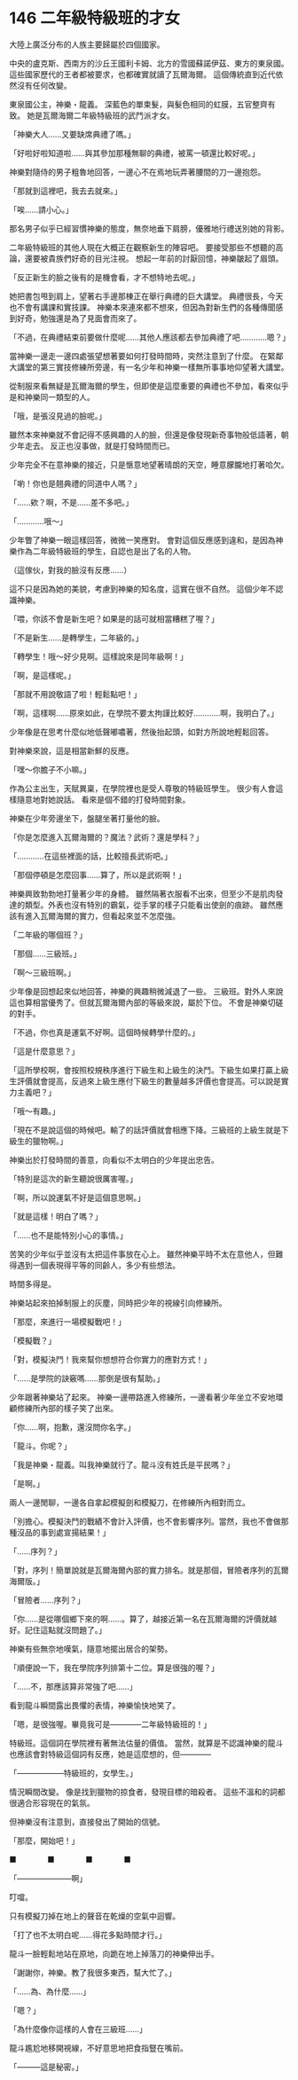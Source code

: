 # 146 二年級特級班的才女

大陸上廣泛分布的人族主要歸屬於四個國家。

中央的盧克斯、西南方的沙丘王國利卡姆、北方的雪國蘇諾伊茲、東方的東泉國。
這些國家歷代的王者都被要求，也都確實就讀了瓦爾海爾。
這個傳統直到近代依然沒有任何改變。

東泉國公主，神樂・龍義。
深藍色的單束髮，與髮色相同的虹膜，五官整齊有致。
她是瓦爾海爾二年級特級班的武鬥派才女。

「神樂大人……又要缺席典禮了嗎。」

「好啦好啦知道啦……與其參加那種無聊的典禮，被罵一頓還比較好呢。」

神樂對隨侍的男子粗魯地回答，一邊心不在焉地玩弄著腰間的刀一邊抱怨。

「那就到這裡吧，我去去就來。」

「唉……請小心。」

那名男子似乎已經習慣神樂的態度，無奈地垂下肩膀，優雅地行禮送別她的背影。

二年級特級班的其他人現在大概正在觀察新生的陣容吧。
要接受那些不想聽的高論，還要被貴族們好奇的目光注視。
想起一年前的討厭回憶，神樂皺起了眉頭。

「反正新生的臉之後有的是機會看，才不想特地去呢。」

她把書包甩到肩上，望著右手邊那棟正在舉行典禮的巨大講堂。
典禮很長，今天也不會有講課和實技課。
神樂本來連來都不想來，但因為對新生們的各種傳聞感到好奇，勉強還是為了見面會而來了。

「不過，在典禮結束前要做什麼呢……其他人應該都去參加典禮了吧…………嗯？」

當神樂一邊走一邊四處張望想著要如何打發時間時，突然注意到了什麼。
在緊鄰大講堂的第三實技修練所旁邊，有一名少年和神樂一樣無所事事地仰望著大講堂。

從制服來看無疑是瓦爾海爾的學生，但即使是這麼重要的典禮也不參加，看來似乎是和神樂同一類型的人。

「哦，是張沒見過的臉呢。」

雖然本來神樂就不會記得不感興趣的人的臉，但還是像發現新奇事物般低語著，朝少年走去。
反正也沒事做，就是打發時間而已。

少年完全不在意神樂的接近，只是愜意地望著晴朗的天空，睡意朦朧地打著哈欠。

「喲！你也是翹典禮的同道中人嗎？」

「……欸？啊，不是……差不多吧。」

「…………哦～」

少年瞥了神樂一眼這樣回答，微微一笑應對。
會對這個反應感到違和，是因為神樂作為二年級特級班的學生，自認也是出了名的人物。

（這傢伙，對我的臉沒有反應……）

這不只是因為她的美貌，考慮到神樂的知名度，這實在很不自然。
這個少年不認識神樂。

「喂，你該不會是新生吧？如果是的話可就相當糟糕了喔？」

「不是新生……是轉學生，二年級的。」

「轉學生！哦～好少見啊。這樣說來是同年級啊！」

「啊，是這樣呢。」

「那就不用說敬語了啦！輕鬆點吧！」

「啊，這樣啊……原來如此，在學院不要太拘謹比較好…………啊，我明白了。」

少年像是在思考什麼似地低聲嘟噥著，然後抬起頭，如對方所說地輕鬆回答。

對神樂來說，這是相當新鮮的反應。

「嘿～你膽子不小嘛。」

作為公主出生，天賦異稟，在學院裡也是受人尊敬的特級班學生。
很少有人會這樣隨意地對她說話。
看來是個不錯的打發時間對象。

神樂在少年旁邊坐下，盤腿坐著打量他的臉。

「你是怎麼進入瓦爾海爾的？魔法？武術？還是學科？」

「…………在這些裡面的話，比較擅長武術吧。」

「那個停頓是怎麼回事……算了，所以是武術啊！」

神樂興致勃勃地打量著少年的身體。
雖然隔著衣服看不出來，但至少不是肌肉發達的類型。外表也沒有特別的霸氣，從手掌的樣子只能看出使劍的痕跡。
雖然應該有進入瓦爾海爾的實力，但看起來並不怎麼強。

「二年級的哪個班？」

「那個……三級班。」

「啊～三級班啊。」

少年像是回想起來似地回答，神樂的興趣稍微減退了一些。
三級班。對外人來說這也算相當優秀了。但就瓦爾海爾內部的等級來說，屬於下位。
不會是神樂切磋的對手。

「不過，你也真是運氣不好啊。這個時候轉學什麼的。」

「這是什麼意思？」

「這所學校啊，會按照校規秩序進行下級生和上級生的決鬥。下級生如果打贏上級生評價就會提高，反過來上級生應付下級生的數量越多評價也會提高。可以說是實力主義吧？」

「哦～有趣。」

「現在不是說這個的時候吧。輸了的話評價就會相應下降。三級班的上級生就是下級生的獵物啊。」

神樂出於打發時間的善意，向看似不太明白的少年提出忠告。

「特別是這次的新生聽說很厲害喔。」

「啊，所以說運氣不好是這個意思啊。」

「就是這樣！明白了嗎？」

「……也不是能特別小心的事情。」

苦笑的少年似乎並沒有太把這件事放在心上。
雖然神樂平時不太在意他人，但難得遇到一個表現得平等的同齡人，多少有些想法。

時間多得是。

神樂站起來拍掉制服上的灰塵，同時把少年的視線引向修練所。

「那麼，來進行一場模擬戰吧！」

「模擬戰？」

「對，模擬決鬥！我來幫你想想符合你實力的應對方式！」

「……是學院的訣竅嗎……那倒是很有幫助。」

少年跟著神樂站了起來。
神樂一邊帶路進入修練所，一邊看著少年坐立不安地環顧修練所內部的樣子笑了出來。

「你……啊，抱歉，還沒問你名字。」

「龍斗。你呢？」

「我是神樂・龍義。叫我神樂就行了。龍斗沒有姓氏是平民嗎？」

「是啊。」

兩人一邊閒聊，一邊各自拿起模擬劍和模擬刀，在修練所內相對而立。

「別擔心。模擬決鬥的戰績不會計入評價，也不會影響序列。當然，我也不會做那種沒品的事到處宣揚結果！」

「……序列？」

「對，序列！簡單說就是瓦爾海爾內部的實力排名。就是那個，冒險者序列的瓦爾海爾版。」

「冒險者……序列？」

「你……是從哪個鄉下來的啊……。算了，越接近第一名在瓦爾海爾的評價就越好。記住這點就沒問題了。」

神樂有些無奈地嘆氣，隨意地擺出居合的架勢。

「順便說一下，我在學院序列排第十二位。算是很強的喔？」

「……不，那應該算非常強了吧……」

看到龍斗瞬間露出畏懼的表情，神樂愉快地笑了。

「嗯，是很強喔。畢竟我可是――――二年級特級班的！」

特級班。這個詞在學院裡有著無法估量的價值。
當然，就算是不認識神樂的龍斗也應該會對特級這個詞有反應，她是這麼想的，但――――

「――――――特級班的，女學生。」

情況瞬間改變。
像是找到獵物的掠食者，發現目標的暗殺者。
這些不溫和的詞都很適合形容現在的氣氛。

但神樂沒有注意到，直接發出了開始的信號。

「那麼，開始吧！」

■　　　　■　　　　■　　　　■

「―――――――啊」

叮噹。

只有模擬刀掉在地上的聲音在乾燥的空氣中迴響。

「打了也不太明白呢……得花多點時間才行。」

龍斗一臉輕鬆地站在原地，向跪在地上掉落刀的神樂伸出手。

「謝謝你，神樂。教了我很多東西，幫大忙了。」

「……為、為什麼……」

「嗯？」

「為什麼像你這樣的人會在三級班……」

龍斗尷尬地移開視線，不好意思地把食指豎在嘴前。

「―――這是秘密。」